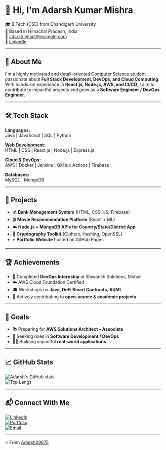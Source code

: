 # 👋 Hi, I'm Adarsh Kumar Mishra  

🎓 B.Tech (CSE) from Chandigarh University  
📍 Based in Himachal Pradesh, India  
📧 adarsh.email@example.com  
🔗 [LinkedIn](https://www.linkedin.com/in/your-link)  

---

## 🚀 About Me
I'm a highly motivated and detail-oriented Computer Science student passionate about **Full Stack Development, DevOps, and Cloud Computing**.  
With hands-on experience in **React.js, Node.js, AWS, and CI/CD**, I aim to contribute to impactful projects and grow as a **Software Engineer / DevOps Engineer**.  

---

## 🛠️ Tech Stack  

**Languages:**  
Java | JavaScript | SQL | Python  

**Web Development:**  
HTML | CSS | React.js | Node.js | Express.js  

**Cloud & DevOps:**  
AWS | Docker | Jenkins | GitHub Actions | Firebase  

**Databases:**  
MySQL | MongoDB  

---

## 🧠 Projects  
- 💰 **Bank Management System** (HTML, CSS, JS, Firebase)  
- 🎬 **Movie Recommendation Platform** (React + ML)  
- ☁️ **Node.js + MongoDB APIs for Country/State/District App**  
- 🔐 **Cryptography Toolkit** (Ciphers, Hashing, OpenSSL)  
- ⚡ **Portfolio Website** hosted on GitHub Pages  

---

## 🏆 Achievements  
- 🌟 Completed **DevOps Internship** at Shiwansh Solutions, Mohali  
- ☁️ AWS Cloud Foundation Certified  
- 🎓 Workshops on **Java, DeFi Smart Contracts, AI/ML**  
- 🏅 Actively contributing to **open-source & academic projects**  

---

## 🎯 Goals  
- 📚 Preparing for **AWS Solutions Architect – Associate**  
- 💼 Seeking roles in **Software Development / DevOps**  
- 👨‍💻 Building impactful **real-world applications**  

---

## 📈 GitHub Stats  
![Adarsh's GitHub stats](https://github-readme-stats.vercel.app/api?username=Adarsh09675&show_icons=true&theme=radical)  
![Top Langs](https://github-readme-stats.vercel.app/api/top-langs/?username=Adarsh09675&layout=compact&theme=radical)  

---

## 📬 Connect With Me  
[![LinkedIn](https://img.shields.io/badge/LinkedIn-0A66C2?style=for-the-badge&logo=linkedin&logoColor=white)](https://www.linkedin.com/in/https://www.linkedin.com/in/adarsh-mishra-84b397252/)  
[![Portfolio](https://img.shields.io/badge/Portfolio-FF7139?style=for-the-badge&logo=firefox&logoColor=white)](https://yourportfolio.com)  
[![Email](https://img.shields.io/badge/Email-D14836?style=for-the-badge&logo=gmail&logoColor=white)](mailto:akmsdr2019@gmail.com)  

---
⭐️ From [Adarsh09675](https://github.com/Adarsh09675)

